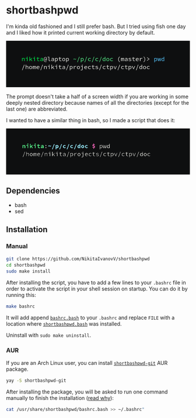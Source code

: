# shortbashpwd

I'm kinda old fashioned and I still prefer bash.
But I tried using fish one day and
I liked how it printed current working directory by default.

![fish prompt](images/fish.png)

The prompt doesn't take a half of a screen width
if you are working in some deeply nested directory
because names of all the directories (except for the last one) are
abbreviated.

I wanted to have a similar thing in bash,
so I made a script that does it:

![bash prompt](images/bash.png)

## Dependencies

* bash
* sed

## Installation

### Manual

```sh
git clone https://github.com/NikitaIvanovV/shortbashpwd
cd shortbashpwd
sudo make install
```

After installing the script,
you have to add a few lines to your `.bashrc` file in order to
activate the script in your shell session on startup.
You can do it by running this:

```sh
make bashrc
```

It will add append [`bashrc.bash`](bashrc.bash) to your `.bashrc` and
replace `FILE` with a location where [`shortbashpwd.bash`](shortbashpwd.bash) was installed.

Uninstall with `sudo make uninstall`.

### AUR

If you are an Arch Linux user, you can install
[`shortbashpwd-git`](https://aur.archlinux.org/packages/shortbashpwd-git)
AUR package.

```sh
yay -S shortbashpwd-git
```

After installing the package, you will be asked to
run one command manually to finish the installation ([read why](#manual)):

```sh
cat /usr/share/shortbashpwd/bashrc.bash >> ~/.bashrc"
```
